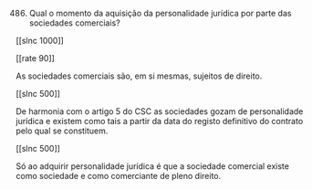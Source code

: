 486.  Qual  o  momento  da  aquisição  da personalidade  jurídica  por  parte  das  sociedades comerciais?

[[slnc 1000]]

[[rate 90]]

As  sociedades  comerciais  são,  em  si  mesmas,  sujeitos  de  direito.

[[slnc 500]]

De  harmonia  com  o  artigo 5 do CSC as sociedades gozam de personalidade  jurídica  e existem como tais a partir da  data  do  registo  definitivo  do  contrato  pelo  qual  se  constituem.

[[slnc 500]]

Só  ao  adquirir personalidade  jurídica  é que a sociedade comercial existe como sociedade e como comerciante de pleno  direito.
